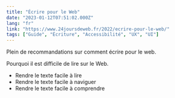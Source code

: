 ```yaml
---
title: "Écrire pour le Web"
date: "2023-01-12T07:51:02.000Z"
lang: "fr"
link: "https://www.24joursdeweb.fr/2022/ecrire-pour-le-web/"
tags: ["Guide", "Écriture", "Accessibilité", "UX", "UI"]
---
```


Plein de recommandations sur comment écrire pour le web.

Pourquoi il est difficile de lire sur le Web.

- Rendre le texte facile à lire
- Rendre le texte facile à naviguer
- Rendre le texte facile à comprendre
